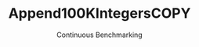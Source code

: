 ---
layout: docu
title: Append100KIntegersCOPY
subtitle: Continuous Benchmarking
selected: Append
expanded: Benchmarking
benchmark: /individual_results/Append100KIntegersCOPY.html
---
